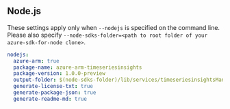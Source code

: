 ## Node.js

These settings apply only when `--nodejs` is specified on the command line.
Please also specify `--node-sdks-folder=<path to root folder of your azure-sdk-for-node clone>`.

``` yaml $(nodejs)
nodejs:
  azure-arm: true
  package-name: azure-arm-timeseriesinsights
  package-version: 1.0.0-preview
  output-folder: $(node-sdks-folder)/lib/services/timeseriesinsightsManagement
  generate-license-txt: true
  generate-package-json: true
  generate-readme-md: true
```
